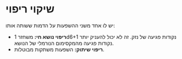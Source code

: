 # שיקוי ריפוי

יש לו אחד משני ההשפעות על הדמות ששותה אותו:

- **ריפוי נושא חי:** משחזר 1d6+1 נקודות פגיעה של נזק. זה לא יכול להעניק יותר נקודות פגיעה מהמקסימום הנורמלי של הנושא.
- **ריפוי שיתוק:** השפעות משתקות מבוטלות.